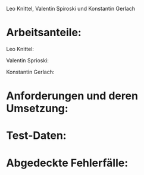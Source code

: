 Leo Knittel, Valentin Spiroski und Konstantin Gerlach

# Arbeitsanteile:
Leo Knittel:


Valentin Sprioski:


Konstantin Gerlach:


# Anforderungen und deren Umsetzung:

# Test-Daten:

# Abgedeckte Fehlerfälle: